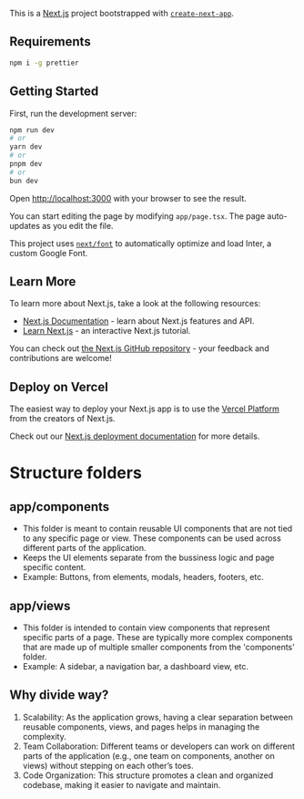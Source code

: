 This is a [Next.js](https://nextjs.org/) project bootstrapped with [`create-next-app`](https://github.com/vercel/next.js/tree/canary/packages/create-next-app).

## Requirements

```bash
npm i -g prettier
```

## Getting Started

First, run the development server:

```bash
npm run dev
# or
yarn dev
# or
pnpm dev
# or
bun dev
```

Open [http://localhost:3000](http://localhost:3000) with your browser to see the result.

You can start editing the page by modifying `app/page.tsx`. The page auto-updates as you edit the file.

This project uses [`next/font`](https://nextjs.org/docs/basic-features/font-optimization) to automatically optimize and load Inter, a custom Google Font.

## Learn More

To learn more about Next.js, take a look at the following resources:

- [Next.js Documentation](https://nextjs.org/docs) - learn about Next.js features and API.
- [Learn Next.js](https://nextjs.org/learn) - an interactive Next.js tutorial.

You can check out [the Next.js GitHub repository](https://github.com/vercel/next.js/) - your feedback and contributions are welcome!

## Deploy on Vercel

The easiest way to deploy your Next.js app is to use the [Vercel Platform](https://vercel.com/new?utm_medium=default-template&filter=next.js&utm_source=create-next-app&utm_campaign=create-next-app-readme) from the creators of Next.js.

Check out our [Next.js deployment documentation](https://nextjs.org/docs/deployment) for more details.

# Structure folders

## app/components

- This folder is meant to contain reusable UI components that are not tied to any specific page or view. These components can be used across different parts of the application.
- Keeps the UI elements separate from the bussiness logic and page specific content.
- Example: Buttons, from elements, modals, headers, footers, etc.

## app/views

- This folder is intended to contain view components that represent specific parts of a page. These are typically more complex components that are made up of multiple smaller components from the 'components' folder.
- Example: A sidebar, a navigation bar, a dashboard view, etc.

## Why divide way?

1. Scalability: As the application grows, having a clear separation between reusable components, views, and pages helps in managing the complexity.
2. Team Collaboration: Different teams or developers can work on different parts of the application (e.g., one team on components, another on views) without stepping on each other’s toes.
3. Code Organization: This structure promotes a clean and organized codebase, making it easier to navigate and maintain.

